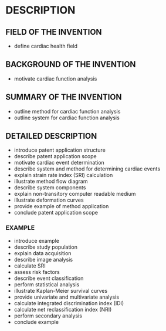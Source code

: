 # DESCRIPTION

## FIELD OF THE INVENTION

- define cardiac health field

## BACKGROUND OF THE INVENTION

- motivate cardiac function analysis

## SUMMARY OF THE INVENTION

- outline method for cardiac function analysis
- outline system for cardiac function analysis

## DETAILED DESCRIPTION

- introduce patent application structure
- describe patent application scope
- motivate cardiac event determination
- describe system and method for determining cardiac events
- explain strain rate index (SRI) calculation
- illustrate method flow diagram
- describe system components
- explain non-transitory computer readable medium
- illustrate deformation curves
- provide example of method application
- conclude patent application scope

### EXAMPLE

- introduce example
- describe study population
- explain data acquisition
- describe image analysis
- calculate SRI
- assess risk factors
- describe event classification
- perform statistical analysis
- illustrate Kaplan-Meier survival curves
- provide univariate and multivariate analysis
- calculate integrated discrimination index (IDI)
- calculate net reclassification index (NRI)
- perform secondary analysis
- conclude example

